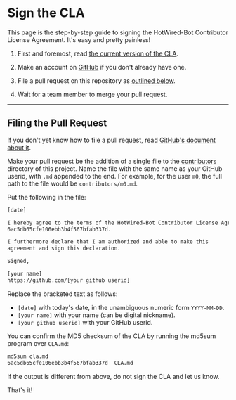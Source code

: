 Sign the CLA
=============

This page is the step-by-step guide to signing the HotWired-Bot Contributor License Agreement. It's easy and pretty painless!

1. First and foremost, read [the current version of the CLA](cla.md).

2. Make an account on [GitHub](https://github.com/) if you don't already have one.

3. File a pull request on this repository as [outlined below](#filing-the-pull-request).

4. Wait for a team member to merge your pull request.

* * * * * * * * * * * * * * * * * * * * * * * * * * * * * * * *

Filing the Pull Request
-----------------------

If you don't yet know how to file a pull request, read [GitHub's
document about it](https://help.github.com/articles/using-pull-requests).

Make your pull request be the addition of a single file to the
[contributors](contributors) directory of this project. Name the file
with the same name as your GitHub userid, with `.md` appended to the
end. For example, for the user `m0`, the full path to the file
would be `contributors/m0.md`.

Put the following in the file:

```txt
[date]

I hereby agree to the terms of the HotWired-Bot Contributor License Agreement, version 1.0, with MD5 checksum
6ac5db65cfe106ebb3b4f567bfab337d.

I furthermore declare that I am authorized and able to make this
agreement and sign this declaration.

Signed,

[your name]
https://github.com/[your github userid]
```

Replace the bracketed text as follows:

* `[date]` with today's date, in the unambiguous numeric form `YYYY-MM-DD`.
* `[your name]` with your name (can be digital nickname).
* `[your github userid]` with your GitHub userid.

You can confirm the MD5 checksum of the CLA by running the md5sum program over `CLA.md`:

```txt
md5sum cla.md
6ac5db65cfe106ebb3b4f567bfab337d  CLA.md
```

If the output is different from above, do not sign the CLA and let us know.

That's it!
